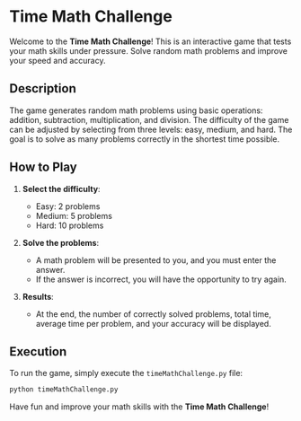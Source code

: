 # Time Math Challenge

Welcome to the **Time Math Challenge**! This is an interactive game that tests your math skills under pressure. Solve random math problems and improve your speed and accuracy.

## Description

The game generates random math problems using basic operations: addition, subtraction, multiplication, and division. The difficulty of the game can be adjusted by selecting from three levels: easy, medium, and hard. The goal is to solve as many problems correctly in the shortest time possible.

## How to Play

1. **Select the difficulty**:
    - Easy: 2 problems
    - Medium: 5 problems
    - Hard: 10 problems

2. **Solve the problems**:
    - A math problem will be presented to you, and you must enter the answer.
    - If the answer is incorrect, you will have the opportunity to try again.

3. **Results**:
    - At the end, the number of correctly solved problems, total time, average time per problem, and your accuracy will be displayed.

## Execution

To run the game, simply execute the `timeMathChallenge.py` file:

```bash
python timeMathChallenge.py
```

Have fun and improve your math skills with the **Time Math Challenge**!
